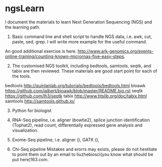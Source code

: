# ngsLearn

I document the materials to learn Next Generation Sequencing (NGS) and the learning path.

1. Basic command line and shell script to handle NGS data, i.e. awk, cut, paste, sed, grep.
I will write more example for the useful command.

  An good additional exercise is here. 
  http://www.ark-genomics.org/events-online-training/counting-known-micrornas-five-easy-steps.

2. The customised NGS toolkit, including bedtools, samtools, seqtk, and tabix are then reviewed. These materials are good start point for each of the tools.

  bedtools http://quinlanlab.org/tutorials/bedtools/bedtools.html
	bioawk https://github.com/ialbert/bioawk/blob/master/README.bio.rst
  seqtk https://github.com/lh3/seqtk
  tabix http://www.htslib.org/doc/tabix.html
  samtools http://samtools.github.io/

3. Python for biologist

4. RNA-Seq pipeline, i.e. aligner (bowtie2), splice junction identification (Tophat2), read count, differentially expressed gene analysis and visualization.
5. Exome-Seq pipeline, i.e. aligner (), GATK (), 
6. Chi-Seq pipeline 
Mistakes and erorrs may exists, please do not hestitate to point them out by an email to liuzhebiosci(you know what should be put here)163.com.
